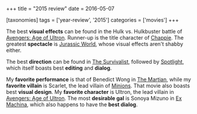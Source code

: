 +++
title = "2015 review"
date = 2016-05-07

[taxonomies]
tags = ['year-review', '2015']
categories = ['movies']
+++

The best **visual effects** can be found in the Hulk vs. Hulkbuster
battle of [Avengers: Age of Ultron]. Runner-up is the title character of
[Chappie]. The greatest **spectacle** is [Jurassic World], whose visual
effects aren't shabby either.

The best **direction** can be found in [The Survivalist], followed by
[Spotlight], which itself boasts best **editing** and **dialog**.

My **favorite performance** is that of Benedict Wong in [The Martian],
while my **favorite villain** is Scarlet, the lead villain of [Minions].
That movie also boasts best **visual design**. My **favorite character**
is Ultron, the lead villain in [Avengers: Age of Ultron]. The most
**desirable gal** is Sonoya Mizuno in [Ex Machina], which also happens
to have the **best dialog**.

[Avengers: Age of Ultron]: http://tshepang.net/avengers-age-of-ultron
[Chappie]: http://tshepang.net/chappie
[Jurassic World]: http://tshepang.net/jurassic-world
[The Survivalist]: http://tshepang.net/the-survivalist
[Spotlight]: http://tshepang.net/spotlight
[The Martian]: http://tshepang.net/the-martian
[Minions]: http://tshepang.net/minions
[Ex Machina]: http://tshepang.net/ex-machina
